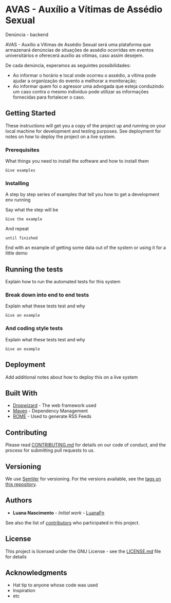 # AVAS - Auxílio a Vítimas de Assédio Sexual
Denúncia - backend

AVAS - Auxílio a Vítimas de Assédio Sexual será uma plataforma que armazenará denúncias de situações de assédio ocorridas em eventos universitários e oferecerá auxílio as vítimas, caso assim desejem.

De cada denúncia, esperamos as seguintes possibilidades:
- Ao informar o horário e local onde ocorreu o assédio, a vítima pode ajudar a organização do evento a melhorar a monitoração;
- Ao informar quem foi o agressor uma advogada que esteja conduzindo um caso contra o mesmo indivíduo pode utilizar as informações fornecidas para fortalecer o caso.

## Getting Started

These instructions will get you a copy of the project up and running on your local machine for development and testing purposes. See deployment for notes on how to deploy the project on a live system.

### Prerequisites

What things you need to install the software and how to install them

```
Give examples
```

### Installing

A step by step series of examples that tell you how to get a development env running

Say what the step will be

```
Give the example
```

And repeat

```
until finished
```

End with an example of getting some data out of the system or using it for a little demo

## Running the tests

Explain how to run the automated tests for this system

### Break down into end to end tests

Explain what these tests test and why

```
Give an example
```

### And coding style tests

Explain what these tests test and why

```
Give an example
```

## Deployment

Add additional notes about how to deploy this on a live system

## Built With

* [Dropwizard](http://www.dropwizard.io/1.0.2/docs/) - The web framework used
* [Maven](https://maven.apache.org/) - Dependency Management
* [ROME](https://rometools.github.io/rome/) - Used to generate RSS Feeds

## Contributing

Please read [CONTRIBUTING.md](https://gist.github.com/PurpleBooth/b24679402957c63ec426) for details on our code of conduct, and the process for submitting pull requests to us.

## Versioning

We use [SemVer](http://semver.org/) for versioning. For the versions available, see the [tags on this repository](https://github.com/your/project/tags). 

## Authors

* **Luana Nascimento** - *Initial work* - [LuanaFn](https://github.com/LuanaFn)

See also the list of [contributors](https://github.com/LuanaFn/avas-denuncia-backend/contributors) who participated in this project.

## License

This project is licensed under the GNU License - see the [LICENSE.md](LICENSE.md) file for details

## Acknowledgments

* Hat tip to anyone whose code was used
* Inspiration
* etc
